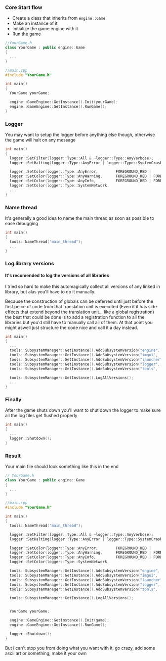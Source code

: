 ### Core Start flow
* Create a class that inherits from `engine::Game` 
* Make an instance of it
* Initialize the game engine with it
* Run the game
```cpp
//YourGame.h
class YourGame : public engine::Game
{
  ...
}
```
```cpp
//main.cpp
#include "YourGame.h"

int main()
{
  YourGame yourGame;

  engine::GameEngine::GetInstance().Init(yourGame);
  engine::GameEngine::GetInstance().RunGame();
}
```


### Logger
You may want to setup the logger before anything else though, otherwise the game will halt on any message
```cpp
int main()
{
  logger::SetFilter(logger::Type::All & ~logger::Type::AnyVerbose);        // Set the logger filter to accept any message that isn't verbose
  logger::SetHalting(logger::Type::AnyError | logger::Type::SystemCrash);  // Halt execution on any message that is an error or an crash

  logger::SetColor(logger::Type::AnyError,        FOREGROUND_RED |                                      FOREGROUND_INTENSITY); // Color all errors   RED
  logger::SetColor(logger::Type::AnyWarning,      FOREGROUND_RED | FOREGROUND_GREEN |                   FOREGROUND_INTENSITY); // Color all warnings YELLOW
  logger::SetColor(logger::Type::AnyInfo,         FOREGROUND_RED | FOREGROUND_GREEN | FOREGROUND_BLUE | FOREGROUND_INTENSITY); // Color all info     WHITE
  logger::SetColor(logger::Type::SystemNetwork,                                       FOREGROUND_BLUE | FOREGROUND_INTENSITY); // Color all network  BLUE  
  ...
}
```

### Name thread
It's generally a good idea to name the main thread as soon as possible to ease debugging
```cpp
int main()
{
  tools::NameThread("main_thread");
  ...
}
```

### Log library versions
#### It's recomended to log the versions of all libraries

I tried so hard to make this automagically collect all versions of any linked in library, but alas you'll have to do it manually.

Because the construction of globals can be deferred until just before the first peice of code from that translation unit is executed (Even if it has side effects that extend beyond the translation unit... like a global registration) the best that could be done is to add a registration function to all the libraries but you'd still have to manually call all of them. At that point you might aswell just structure the code nice and call it a day instead.
```cpp
int main()
{
  ...
  tools::SubsystemManager::GetInstance().AddSubsystemVersion("engine",   VERSIONSTRING(ENGINE));
  tools::SubsystemManager::GetInstance().AddSubsystemVersion("imgui",    VERSIONSTRING(IMGUI));
  tools::SubsystemManager::GetInstance().AddSubsystemVersion("launcher", VERSIONSTRING(LAUNCHER));
  tools::SubsystemManager::GetInstance().AddSubsystemVersion("logger",   VERSIONSTRING(LOGGER));
  tools::SubsystemManager::GetInstance().AddSubsystemVersion("tools",    VERSIONSTRING(TOOLS));

  tools::SubsystemManager::GetInstance().LogAllVersions();
  ...
}
```

### Finally
After the game shuts down you'll want to shut down the logger to make sure all the log files get flushed properly
```cpp
int main()
{
  ...
  logger::Shutdown();
}
```

### Result
Your main file should look something like this in the end
```cpp
// YourGame.h
class YourGame : public engine::Game
{
  ...
}
```

```cpp
//main.cpp
#include "YourGame.h"

int main()
{
  tools::NameThread("main_thread");

  logger::SetFilter(logger::Type::All & ~logger::Type::AnyVerbose);
  logger::SetHalting(logger::Type::AnyError | logger::Type::SystemCrash);

  logger::SetColor(logger::Type::AnyError,        FOREGROUND_RED |                                      FOREGROUND_INTENSITY);
  logger::SetColor(logger::Type::AnyWarning,      FOREGROUND_RED | FOREGROUND_GREEN |                   FOREGROUND_INTENSITY);
  logger::SetColor(logger::Type::AnyInfo,         FOREGROUND_RED | FOREGROUND_GREEN | FOREGROUND_BLUE | FOREGROUND_INTENSITY);
  logger::SetColor(logger::Type::SystemNetwork,                                       FOREGROUND_BLUE | FOREGROUND_INTENSITY);

  tools::SubsystemManager::GetInstance().AddSubsystemVersion("engine",   VERSIONSTRING(ENGINE));
  tools::SubsystemManager::GetInstance().AddSubsystemVersion("imgui",    VERSIONSTRING(IMGUI));
  tools::SubsystemManager::GetInstance().AddSubsystemVersion("launcher", VERSIONSTRING(LAUNCHER));
  tools::SubsystemManager::GetInstance().AddSubsystemVersion("logger",   VERSIONSTRING(LOGGER));
  tools::SubsystemManager::GetInstance().AddSubsystemVersion("tools",    VERSIONSTRING(TOOLS));

  tools::SubsystemManager::GetInstance().LogAllVersions();


  YourGame yourGame;

  engine::GameEngine::GetInstance().Init(game);
  engine::GameEngine::GetInstance().RunGame();

  logger::Shutdown();
}
```
But i can't stop you from doing what you want with it, go crazy, add some ascii art or something, make it your own
